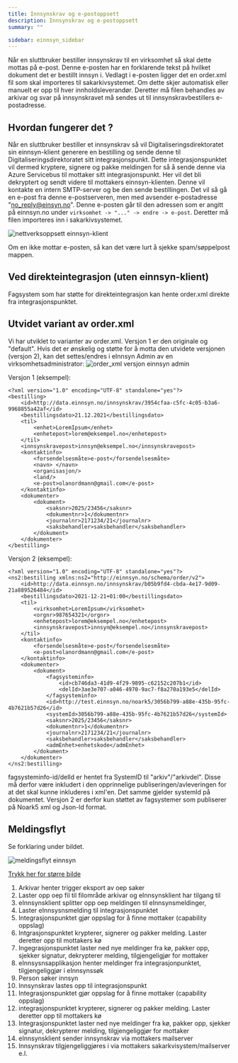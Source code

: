 ```yaml
---
title: Innsynskrav og e-postoppsett
description: Innsynskrav og e-postoppsett
summary: ""

sidebar: einnsyn_sidebar
---
```


Når en sluttbruker bestiller innsynskrav til en virksomhet så skal dette mottas på e-post. Denne e-posten har en forklarende tekst på hvilket dokument det er bestillt innsyn i. Vedlagt i e-posten ligger det en order.xml fil som skal importeres til sakarkivsystemet. Om dette skjer automatisk eller manuelt er opp til hver innholdsleverandør. Deretter må filen behandles av arkivar og svar på innsynskravet må sendes ut til innsynskravbestillers e-postadresse.

## Hvordan fungerer det ?

Når en sluttbruker bestiller et innsynskrav så vil Digitaliseringsdirektoratet sin einnsyn-klient generere en bestilling og sende denne til Digitaliseringsdirektoratet sitt integrasjonspunkt. Dette integrasjonspunktet vil dermed kryptere, signere og pakke meldingen for så å sende denne via Azure Servicebus til mottaker sitt integrasjonspunkt. Her vil det bli dekryptert og sendt videre til mottakers einnsyn-klienten. Denne vil kontakte en intern SMTP-server og be den sende bestillingen. Det vil så gå en e-post fra denne e-postserveren, men med avsender e-postadresse "no_reply@einsyn.no". Denne e-posten går til den adressen som er angitt på einnsyn.no under ``` virksomhet -> "..." -> endre -> e-post ```. Deretter må filen importeres inn i sakarkivsystemet. 

![nettverksoppsett einnsyn-klient]({{site.baseurl}}/images/einnsyn/nettverksoppsett.png)

Om en ikke mottar e-posten, så kan det være lurt å sjekke spam/søppelpost mappen.

## Ved direkteintegrasjon (uten einnsyn-klient)

Fagsystem som har støtte for direkteintegrasjon kan hente order.xml direkte fra integrasjonspunktet.

## Utvidet variant av order.xml

Vi har utviklet to varianter av order.xml. Versjon 1 er den originale og "default". Hvis det er ønskelig og støtte for å motta den utvidete versjonen (versjon 2), kan det settes/endres i eInnsyn Admin av en virksomhetsadministrator:
![order_xml versjon einnsyn admin]({{site.baseurl}}/images/einnsyn/orderversjon_admin.png)

Versjon 1 (eksempel):
```
<?xml version="1.0" encoding="UTF-8" standalone="yes"?>
<bestilling>
	<id>http://data.einnsyn.no/innsynskrav/3954cfaa-c5fc-4c05-b3a6-9968855a42af</id>
	<bestillingsdato>21.12.2021</bestillingsdato>
	<til>
		<enhet>LoremIpsum</enhet>
		<enhetepost>lorem@eksempel.no</enhetepost>
	</til>
	<innsynskravepost>innsyn@eksempel.no</innsynskravepost>
	<kontaktinfo>
		<forsendelsesmåte>e-post</forsendelsesmåte>
		<navn> </navn>
		<organisasjon/>
		<land/>
		<e-post>olanordmann@gmail.com</e-post>
	</kontaktinfo>
	<dokumenter>
		<dokument>
			<saksnr>2025/23456</saksnr>
			<dokumentnr>1</dokumentnr>
			<journalnr>2171234/21</journalnr>
			<saksbehandler>saksbehandler</saksbehandler>
		</dokument>
	</dokumenter>
</bestilling>
```
Versjon 2 (eksempel):
```
<?xml version="1.0" encoding="UTF-8" standalone="yes"?>
<ns2:bestilling xmlns:ns2="http://einnsyn.no/schema/order/v2">
	<id>http://data.einnsyn.no/innsynskrav/b05b9fd4-cbda-4e17-9d09-21a889526484</id>
	<bestillingsdato>2021-12-21+01:00</bestillingsdato>
	<til>												
		<virksomhet>LoremIpsum</virksomhet>
		<orgnr>987654321</orgnr>
		<enhetepost>lorem@eksempel.no</enhetepost>
		<innsynskravepost>innsyn@eksempel.no</innsynskravepost>
	</til>
	<kontaktinfo>									
		<forsendelsesmåte>e-post</forsendelsesmåte>
		<e-post>olanordmann@gmail.com</e-post>
	</kontaktinfo>
	<dokumenter>
		<dokument>
			<fagsysteminfo>
				<id>cb746da3-41d9-4f29-9895-c62152c207b1</id>
				<delId>3ae3e707-a046-4970-9ac7-f8a270a193e5</delId>	
			</fagsysteminfo>
			<id>http://test.einnsyn.no/noark5/3056b799-a88e-435b-95fc-4b7621b57d26</id>
			<systemId>3056b799-a88e-435b-95fc-4b7621b57d26</systemId>	
			<saksnr>2025/23456</saksnr>
			<dokumentnr>1</dokumentnr>
			<journalnr>2171234/21</journalnr>
			<saksbehandler>saksbehandler</saksbehandler>
			<admEnhet>enhetskode</admEnhet>
		</dokument>
	</dokumenter>
</ns2:bestilling>
```
fagsysteminfo-id/delId er hentet fra SystemID til "arkiv"/"arkivdel". Disse må derfor være inkludert i den opprinnelige publiseringen/avleveringen for at det skal kunne inkluderes i xml'en. Det samme gjelder systemId på dokumentet. Versjon 2 er derfor kun støttet av fagsystemer som publiserer på Noark5 xml og Json-ld format.


## Meldingsflyt 

Se forklaring under bildet.

![meldingsflyt einnsyn]({{site.baseurl}}/images/einnsyn/meldingsflyt.bmp)

[Trykk her for større bilde]({{site.baseurl}}/images/einnsyn/meldingsflyt.bmp)

1. Arkivar henter trigger eksport av oep saker
2. Laster opp oep fil til filområde arkivar og eInnsynsklient har tilgang til
3. eInnsynsklient splitter opp oep meldingen til eInnsynsmeldinger,
4. Laster eInnsysnsmelding til integrasjonspunktet
5. Integrasjonspunktet gjør oppslag for å finne mottaker (capability oppslag)
6. Intgrasjonspunktet krypterer, signerer og pakker melding. Laster deretter opp til mottakers kø
7. Ingegrasjonspunktet laster ned nye meldinger fra kø, pakker opp, sjekker signatur, dekrypterer melding, tilgjengeligjør for mottaker
8. eInnsysnsapplikasjon henter meldinger fra integrasjonpunktet, tilgjengeliggjør i eInnsynssøk
9. Person søker innsyn
10. Innsynskrav lastes opp til integrasjonspunkt
11. Integrasjonspunktet gjør oppslag for å finne mottaker (capability oppslag)
12. integrasjonspunktet krypterer, signerer og pakker melding. Laster deretter opp til mottakers kø
13. Integrasjonspunktet laster ned nye meldinger fra kø, pakker opp, sjekker signatur, dekrypterer melding, tilgjengeliggjør for mottaker
14. eInnsynsklient sender innsynskrav via mottakers mailserver
15. Innsynskrav tilgjengeliggjøres i via mottakers sakarkvisystem/mailserver e.l.


